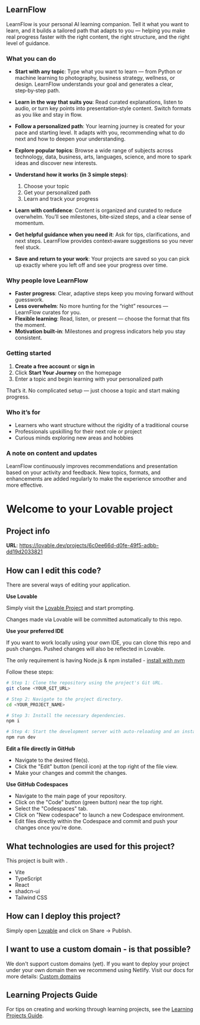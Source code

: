 ## LearnFlow

LearnFlow is your personal AI learning companion. Tell it what you want to learn, and it builds a tailored path that adapts to you — helping you make real progress faster with the right content, the right structure, and the right level of guidance.

### What you can do

- **Start with any topic**: Type what you want to learn — from Python or machine learning to photography, business strategy, wellness, or design. LearnFlow understands your goal and generates a clear, step‑by‑step path.

- **Learn in the way that suits you**: Read curated explanations, listen to audio, or turn key points into presentation‑style content. Switch formats as you like and stay in flow.

- **Follow a personalized path**: Your learning journey is created for your pace and starting level. It adapts with you, recommending what to do next and how to deepen your understanding.

- **Explore popular topics**: Browse a wide range of subjects across technology, data, business, arts, languages, science, and more to spark ideas and discover new interests.

- **Understand how it works (in 3 simple steps)**:
  1) Choose your topic
  2) Get your personalized path
  3) Learn and track your progress

- **Learn with confidence**: Content is organized and curated to reduce overwhelm. You’ll see milestones, bite‑sized steps, and a clear sense of momentum.

- **Get helpful guidance when you need it**: Ask for tips, clarifications, and next steps. LearnFlow provides context‑aware suggestions so you never feel stuck.

- **Save and return to your work**: Your projects are saved so you can pick up exactly where you left off and see your progress over time.

### Why people love LearnFlow

- **Faster progress**: Clear, adaptive steps keep you moving forward without guesswork.
- **Less overwhelm**: No more hunting for the “right” resources — LearnFlow curates for you.
- **Flexible learning**: Read, listen, or present — choose the format that fits the moment.
- **Motivation built‑in**: Milestones and progress indicators help you stay consistent.

### Getting started

1) **Create a free account** or **sign in**
2) Click **Start Your Journey** on the homepage
3) Enter a topic and begin learning with your personalized path

That’s it. No complicated setup — just choose a topic and start making progress.

### Who it’s for

- Learners who want structure without the rigidity of a traditional course
- Professionals upskilling for their next role or project
- Curious minds exploring new areas and hobbies

### A note on content and updates

LearnFlow continuously improves recommendations and presentation based on your activity and feedback. New topics, formats, and enhancements are added regularly to make the experience smoother and more effective.

# Welcome to your Lovable project

## Project info

**URL**: https://lovable.dev/projects/6c0ee66d-d0fe-49f5-adbb-dd19d2033821

## How can I edit this code?

There are several ways of editing your application.

**Use Lovable**

Simply visit the [Lovable Project](https://lovable.dev/projects/6c0ee66d-d0fe-49f5-adbb-dd19d2033821) and start prompting.

Changes made via Lovable will be committed automatically to this repo.

**Use your preferred IDE**

If you want to work locally using your own IDE, you can clone this repo and push changes. Pushed changes will also be reflected in Lovable.

The only requirement is having Node.js & npm installed - [install with nvm](https://github.com/nvm-sh/nvm#installing-and-updating)

Follow these steps:

```sh
# Step 1: Clone the repository using the project's Git URL.
git clone <YOUR_GIT_URL>

# Step 2: Navigate to the project directory.
cd <YOUR_PROJECT_NAME>

# Step 3: Install the necessary dependencies.
npm i

# Step 4: Start the development server with auto-reloading and an instant preview.
npm run dev
```

**Edit a file directly in GitHub**

- Navigate to the desired file(s).
- Click the "Edit" button (pencil icon) at the top right of the file view.
- Make your changes and commit the changes.

**Use GitHub Codespaces**

- Navigate to the main page of your repository.
- Click on the "Code" button (green button) near the top right.
- Select the "Codespaces" tab.
- Click on "New codespace" to launch a new Codespace environment.
- Edit files directly within the Codespace and commit and push your changes once you're done.

## What technologies are used for this project?

This project is built with .

- Vite
- TypeScript
- React
- shadcn-ui
- Tailwind CSS

## How can I deploy this project?

Simply open [Lovable](https://lovable.dev/projects/6c0ee66d-d0fe-49f5-adbb-dd19d2033821) and click on Share -> Publish.

## I want to use a custom domain - is that possible?

We don't support custom domains (yet). If you want to deploy your project under your own domain then we recommend using Netlify. Visit our docs for more details: [Custom domains](https://docs.lovable.dev/tips-tricks/custom-domain/)

## Learning Projects Guide

For tips on creating and working through learning projects, see the [Learning Projects Guide](docs/projects.md).

